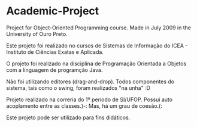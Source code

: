 Academic-Project
================

Project for Object-Oriented Programming course. Made in July 2009 in the University of Ouro Preto.

Este projeto foi realizado no cursos de Sistemas de Informação do ICEA - Instituto de Ciências Exatas e Aplicada.

O projeto foi realizado na disciplina de Programação Orientada a Objetos com a linguagem de programção Java.

Não foi utilizando editores (drag-and-drop). Todos componentes do sistema, tais como o swing, foram realizados
"na unha" :D

Projeto realizado na correria do 1º período de SI/UFOP.
Possui auto acoplamento entre as classes.)-:
Mas, há um grau de coesão.(:

Este projeto pode ser utilizado para fins didáticos.
